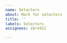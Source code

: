 ```yaml
---
name: Selectors
about: Mark for selectors
title: ''
labels: Selectors
assignees: ibro912

---
```



